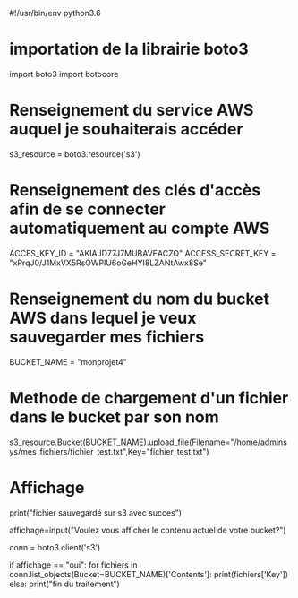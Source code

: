 #!/usr/bin/env python3.6

# importation de la librairie boto3

import boto3
import botocore

# Renseignement du service AWS auquel je souhaiterais accéder
s3_resource = boto3.resource('s3')
# Renseignement des clés d'accès afin de se connecter automatiquement au compte AWS
ACCES_KEY_ID = "AKIAJD77J7MUBAVEACZQ"
ACCESS_SECRET_KEY = "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"

# Renseignement du nom du bucket AWS dans lequel je veux sauvegarder mes fichiers
BUCKET_NAME = "monprojet4"

# Methode de chargement d'un fichier dans le bucket par son nom
s3_resource.Bucket(BUCKET_NAME).upload_file(Filename="/home/adminsys/mes_fichiers/fichier_test.txt",Key="fichier_test.txt")

# Affichage
print("fichier sauvegardé sur s3 avec succes")

affichage=input("Voulez vous afficher le contenu actuel de votre bucket?")

conn = boto3.client('s3')

if affichage == "oui":
	for fichiers in conn.list_objects(Bucket=BUCKET_NAME)['Contents']:
		print(fichiers['Key'])
else:
	print("fin du traitement")
